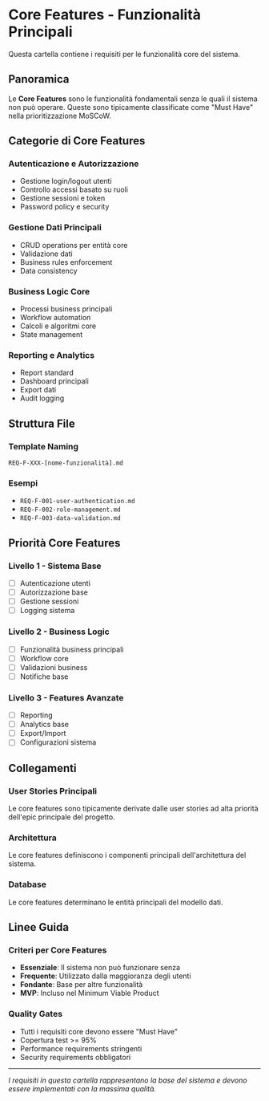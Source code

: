 # Core Features - Funzionalità Principali

Questa cartella contiene i requisiti per le funzionalità core del sistema.

## Panoramica

Le **Core Features** sono le funzionalità fondamentali senza le quali il sistema non può operare. Queste sono tipicamente classificate come "Must Have" nella prioritizzazione MoSCoW.

## Categorie di Core Features

### Autenticazione e Autorizzazione
- Gestione login/logout utenti
- Controllo accessi basato su ruoli
- Gestione sessioni e token
- Password policy e security

### Gestione Dati Principali
- CRUD operations per entità core
- Validazione dati
- Business rules enforcement
- Data consistency

### Business Logic Core
- Processi business principali
- Workflow automation
- Calcoli e algoritmi core
- State management

### Reporting e Analytics
- Report standard
- Dashboard principali
- Export dati
- Audit logging

## Struttura File

### Template Naming
`REQ-F-XXX-[nome-funzionalità].md`

### Esempi
- `REQ-F-001-user-authentication.md`
- `REQ-F-002-role-management.md`
- `REQ-F-003-data-validation.md`

## Priorità Core Features

### Livello 1 - Sistema Base
- [ ] Autenticazione utenti
- [ ] Autorizzazione base
- [ ] Gestione sessioni
- [ ] Logging sistema

### Livello 2 - Business Logic
- [ ] Funzionalità business principali
- [ ] Workflow core
- [ ] Validazioni business
- [ ] Notifiche base

### Livello 3 - Features Avanzate
- [ ] Reporting
- [ ] Analytics base
- [ ] Export/Import
- [ ] Configurazioni sistema

## Collegamenti

### User Stories Principali
Le core features sono tipicamente derivate dalle user stories ad alta priorità dell'epic principale del progetto.

### Architettura
Le core features definiscono i componenti principali dell'architettura del sistema.

### Database
Le core features determinano le entità principali del modello dati.

## Linee Guida

### Criteri per Core Features
- **Essenziale**: Il sistema non può funzionare senza
- **Frequente**: Utilizzato dalla maggioranza degli utenti
- **Fondante**: Base per altre funzionalità
- **MVP**: Incluso nel Minimum Viable Product

### Quality Gates
- Tutti i requisiti core devono essere "Must Have"
- Copertura test >= 95%
- Performance requirements stringenti
- Security requirements obbligatori

---

*I requisiti in questa cartella rappresentano la base del sistema e devono essere implementati con la massima qualità.*
